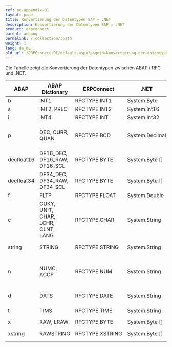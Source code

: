```yaml
---
ref: ec-appendix-01
layout: page
title: Konvertierung der Datentypen SAP ⇔ .NET
description: Konvertierung der Datentypen SAP ⇔ .NET
product: erpconnect
parent: anhang
permalink: /:collection/:path
weight: 1
lang: de_DE
old_url: /ERPConnect-DE/default.aspx?pageid=konvertierung-der-datentypen-sap-net
---
```


Die Tabelle zeigt die Konvertierung der Datentypen zwischen ABAP / RFC und .NET.

| ABAP       | ABAP Dictionary                    | ERPConnect      | .NET           | Bemerkungen                               |
|------------|------------------------------------|-----------------|----------------|-------------------------------------------|
| b          | INT1                               | RFCTYPE.INT1    | System.Byte    |                                           |
| s          | INT2, PREC                         | RFCTYPE.INT2    | System.Int16   |                                           |
| i          | INT4                               | RFCTYPE.INT     | System.Int32   |                                           |
| p          | DEC, CURR, QUAN                    | RFCTYPE.BCD     | System.Decimal | Max. supported length is 28 digits        |
| decfloat16 | DF16_DEC, DF16_RAW, DF16_SCL       | RFCTYPE.BYTE    | System.Byte [] | No ReadTable support                      |
| decfloat34 | DF34_DEC, DF34_RAW, DF34_SCL       | RFCTYPE.BYTE    | System.Byte [] | No ReadTable support                      |
| f          | FLTP                               | RFCTYPE.FLOAT   | System.Double  |                                           |
| c          | CUKY, UNIT, CHAR, LCHR, CLNT, LANG | RFCTYPE.CHAR    | System.String  |                                           |
| string     | STRING                             | RFCTYPE.STRING  | System.String  | No ReadTable support                      |
| n          | NUMC, ACCP                         | RFCTYPE.NUM     | System.String  | Only characters 0-9 ACCP format is YYYYMM |
| d          | DATS                               | RFCTYPE.DATE    | System.String  | Format is YYYYMMDD                        |
| t          | TIMS                               | RFCTYPE.TIME    | System.String  | Format is HHMMSS                          |
| x          | RAW, LRAW                          | RFCTYPE.BYTE    | System.Byte [] |                                           |
| xstring    | RAWSTRING                          | RFCTYPE.XSTRING | System.Byte [] | No ReadTable support                      |